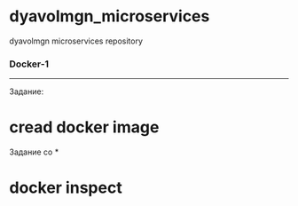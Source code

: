 # dyavolmgn_microservices
dyavolmgn microservices repository


### Docker-1
---
Задание:
 # cread docker image

Задание со *
 # docker inspect
